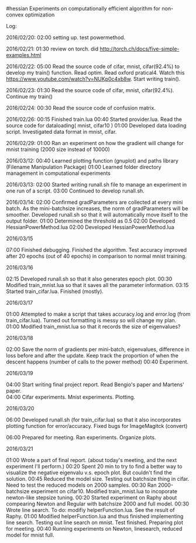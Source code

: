 #hessian
Experiments on computationally efficient algorithm for non-convex optimization

Log:

2016/02/20: 02:00  setting up. test powermethod.

2016/02/21: 01:30  review on torch. did http://torch.ch/docs/five-simple-examples.html

2016/02/22: 05:00  Read the source code of cifar, mnist, cifar(92.4%) to develop my train() function. Read optim. Read oxford pratical4. Watch this https://www.youtube.com/watch?v=NUKp0c4xb8w. Start writing train().   

2016/02/23: 01:30  Read the source code of cifar, mnist, cifar(92.4%). Continue my train()

2016/02/24: 00:30  Read the source code of confusion matrix.  

2016/02/26: 00:15  Finished train.lua 
            00:40  Started provider.lua. Read the source code for dataloading( mnist, cifar10 )
            01:00  Developed data loading script. Investigated data format in mnist, cifar.

2016/02/29: 01:00  Ran an experiment on how the gradient will change for mnist training (2000 size instead of 10000)

2016/03/12: 00:40  Learned plotting function (gnuplot) and paths library (Filename Manipulation Package)
            01:00  Learned folder directory management in computational experiments

2016/03/13: 02:00  Started writing runall.sh file to manage an experiment in one run of a script. 
            03:00  Continued to develop runall.sh. 

2016/03/14: 02:00  Confirmed gradParameters are collected at every mini batch. As the mini-batchsize increases, the norm of gradParameters will be smoother.
                   Developed runall.sh so that it will automatically move itself to the output folder. 
            01:00  Determined the threshold as 0.5
            02:00  Developed HessianPowerMethod.lua 
            02:00  Developed HessianPowerMethod.lua

2016/03/15

07:00 Finished debugging. Finished the algorithm. Test accuracy improved after 20 epochs (out of 40 epochs) in comparison to normal mnist training. 

2016/03/16

02:15 Developed runall.sh so that it also generates epoch plot.
00:30 Modified train_mnist.lua so that it saves all the parameter information.
03:15 Started train_cifar.lua. Finished (mostly).

2016/03/17

01:00 Attempted to make a script that takes accuracy.log and error.log (from train_cifar.lua). Turned out formatting is messy so will change my plan. 
01:00 Modified train_mnist.lua so that it records the size of eigenvalues?

2016/03/18

02:00 Save the norm of gradients per mini-batch, eigenvalues, difference in loss before and after the update. Keep track the proportion of when the descent happens (number of calls to the power method)
00:40 Experiment.


2016/03/19

04:00 Start writing final project report. Read Bengio's paper and Martens' paper.  
04:00 Cifar experiments. Mnist experiments. Plotting.

2016/03/20

06:00 Developed runall.sh (for train_cifar.lua) so that it also incorporates plotting function for error/accuracy. Fixed bugs for ImageMagitck (convert)

06:00 Prepared for meeting. Ran experiments. Organize plots. 

2016/03/21

01:00 Wrote a part of final report. (about today's meeting, and the next experiment I'll perform.)
00:20 Spent 20 min to try to find a better way to visualize the negative eigenvalu v.s. epoch plot. But couldn't find the solution.
00:45 Reduced the model size. Testing out batchsize thing in cifar. Need to test the reduced models on 2000 samples.
00:30 Ran 2000-batchsize experiment on cifar10. Modified train_mnist.lua to incoporate newton-like stepsize tuning. 
00:20 Started experiment on Raphy about compearing Newton and Regular with batchsize 2000 and full model.
00:30 Wrote line search. To do: modifiy helperFunction.lua. See the result of Raphy. 
01:00 Modified helperFunction.lua and thus finished implementing line search. Testing out line search on mnist. Test finished. Preparing plot for meeting.
00:40 Running experiments on Newton, linesearch, reduced model for mnist full.
